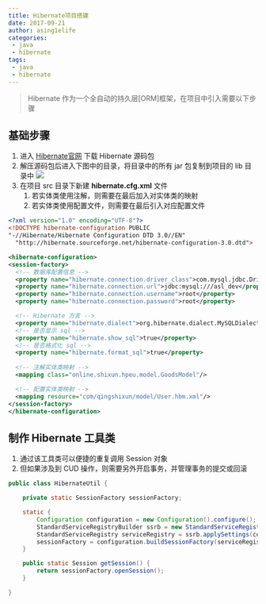 ```yaml
---
title: Hibernate项目搭建
date: 2017-09-21
author: asing1elife
categories:
 - java
 - hibernate
tags:
 - java
 - hibernate
---
```

> Hibernate 作为一个全自动的持久层[ORM]框架，在项目中引入需要以下步骤  

## 基础步骤
1. 进入 [Hibernate官网](http://hibernate.org/orm/) 下载 Hibernate 源码包
2. 解压源码包后进入下图中的目录，将目录中的所有 jar 包复制到项目的 lib 目录中
![](http://asing1elife.com/sources/images/1AB06CA6-9F3E-43A9-BFCD-12C3A496D884.png)
3. 在项目 src 目录下新建 **hibernate.cfg.xml** 文件
    1. 若实体类使用注解，则需要在最后加入对实体类的映射
    2. 若实体类使用配置文件，则需要在最后引入对应配置文件

```xml
<?xml version="1.0" encoding="UTF-8"?>
<!DOCTYPE hibernate-configuration PUBLIC 
"-//Hibernate/Hibernate Configuration DTD 3.0//EN"
  "http://hibernate.sourceforge.net/hibernate-configuration-3.0.dtd">

<hibernate-configuration>
<session-factory>
  <!-- 数据库配置信息 -->
  <property name="hibernate.connection.driver_class">com.mysql.jdbc.Driver</property>
  <property name="hibernate.connection.url">jdbc:mysql:///asl_dev</property>
  <property name="hibernate.connection.username">root</property>
  <property name="hibernate.connection.password">root</property>

  <!-- Hibernate 方言 -->
  <property name="hibernate.dialect">org.hibernate.dialect.MySQLDialect</property>
  <!-- 是否显示 sql -->
  <property name="hibernate.show_sql">true</property>
  <!-- 是否格式化 sql -->
  <property name="hibernate.format_sql">true</property>
  
  <!-- 注解实体类映射 -->
  <mapping class="online.shixun.hpeu.model.GoodsModel"/>

  <!-- 配置实体类映射 -->
  <mapping resource="com/qingshixun/model/User.hbm.xml"/>
</session-factory>
</hibernate-configuration>
```
## 制作 Hibernate 工具类
1. 通过该工具类可以便捷的重复调用 Session 对象
2. 但如果涉及到 CUD 操作，则需要另外开启事务，并管理事务的提交或回滚

```java
public class HibernateUtil {

    private static SessionFactory sessionFactory;

    static {
        Configuration configuration = new Configuration().configure();
        StandardServiceRegistryBuilder ssrb = new StandardServiceRegistryBuilder();
        StandardServiceRegistry serviceRegistry = ssrb.applySettings(configuration.getProperties()).build();
        sessionFactory = configuration.buildSessionFactory(serviceRegistry);
    }

    public static Session getSession() {
        return sessionFactory.openSession();
    }

}
```